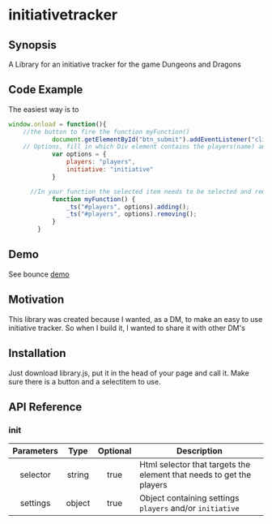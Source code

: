 # initiativetracker

## Synopsis

A Library for an initiative tracker for the game Dungeons and Dragons

## Code Example

The easiest way is to 
```javascript
window.onload = function(){
    //the button to fire the function myFunction()
			document.getElementById("btn_submit").addEventListener("click", myFunction);
    // Options, fill in which Div element contains the players(name) and the initiative (number 0-30)
			var options = {
				players: "players",
				initiative: "initiative"
			}

      //In your function the selected item needs to be selected and removed from the list after adding to the initiative list.
			function myFunction() {
			    _ts("#players", options).adding();
			    _ts("#players", options).removing();
			}
		}
```

## Demo
See bounce [demo](tschout.nl/initiative)

## Motivation

This library was created because I wanted, as a DM, to make an easy to use initiative tracker. So when I build it, I wanted to share it with other DM's

## Installation

Just download library.js, put it in the head of your page and call it. Make sure there is a button and a selectitem to use.

## API Reference

### init

| Parameters    | Type          | Optional | Description                                                |
|:-------------:|:-------------:|:--------:| ---------------------------------------------------------- |
| selector      | string        | true     | Html selector that targets the element that needs to get the players |
| settings      | object        | true     | Object containing settings `players` and/or `initiative`  |
